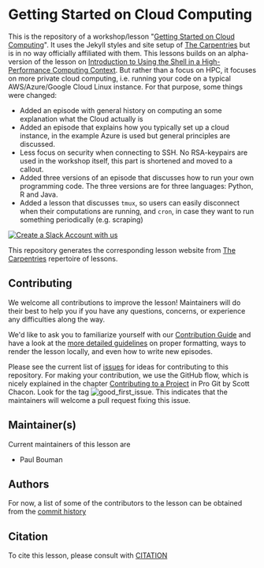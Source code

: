 # Getting Started on Cloud Computing

This is the repository of a workshop/lesson "[Getting Started on Cloud Computing](https://pcbouman-eur.github.io/workshop-getting-started-cloud/)".
It uses the Jekyll styles and site setup of [The Carpentries](https://carpentries.org/) but is in no way officially affiliated with them.
This lessons builds on an alpha-version of the lesson on [Introduction to Using the Shell in a High-Performance Computing Context](http://www.hpc-carpentry.org/hpc-shell/).
But rather than a focus on HPC, it focuses on more private cloud computing, i.e. running your code on a typical AWS/Azure/Google Cloud Linux instance.
For that purpose, some things were changed:

* Added an episode with general history on computing an some explanation what the Cloud actually is
* Added an episode that explains how you typically set up a cloud instance, in the example Azure is used but general principles are discussed.
* Less focus on security when connecting to SSH. No RSA-keypairs are used in the workshop itself, this part is shortened and moved to a callout.
* Added three versions of an episode that discusses how to run your own programming code. The three versions are for three languages: Python, R and Java.
* Added a lesson that discusses `tmux`, so users can easily disconnect when their computations are running, and `cron`, in case they want to run something periodically (e.g. scraping)

[![Create a Slack Account with us](https://img.shields.io/badge/Create_Slack_Account-The_Carpentries-071159.svg)](https://swc-slack-invite.herokuapp.com/)

This repository generates the corresponding lesson website from [The Carpentries](https://carpentries.org/) repertoire of lessons. 

## Contributing

We welcome all contributions to improve the lesson! Maintainers will do their best to help you if you have any
questions, concerns, or experience any difficulties along the way.

We'd like to ask you to familiarize yourself with our [Contribution Guide](CONTRIBUTING.md) and have a look at
the [more detailed guidelines][lesson-example] on proper formatting, ways to render the lesson locally, and even
how to write new episodes.

Please see the current list of [issues](https://github.com/pcbouman-eur/workshop-getting-started-cloud/issues)
for ideas for contributing to this repository. For making your contribution, we use the GitHub flow, which is
nicely explained in the chapter [Contributing to a Project](http://git-scm.com/book/en/v2/GitHub-Contributing-to-a-Project) 
in Pro Git by Scott Chacon. Look for the tag ![good_first_issue](https://img.shields.io/badge/-good%20first%20issue-gold.svg). 
This indicates that the maintainers will welcome a pull request fixing this issue.  


## Maintainer(s)

Current maintainers of this lesson are 

* Paul Bouman


## Authors

For now, a list of some of the contributors to the lesson can be obtained from the
[commit history](https://github.com/pcbouman-eur/workshop-getting-started-cloud/graphs/contributors)

## Citation

To cite this lesson, please consult with [CITATION](CITATION)

[lesson-example]: https://carpentries.github.io/lesson-example
